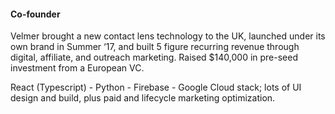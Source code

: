 #### Co-founder

Velmer brought a new contact lens technology to the UK, launched under its own brand in Summer ‘17, and built 5 figure recurring revenue through digital, affiliate, and outreach marketing. Raised $140,000 in pre-seed investment from a European VC.

React (Typescript) - Python - Firebase - Google Cloud stack; lots of UI design and build, plus paid and lifecycle marketing optimization.
